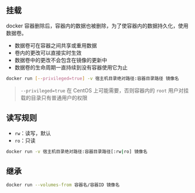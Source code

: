 ## 挂载

docker 容器删除后，容器内的数据也被删除，为了使容器内的数据持久化，使用数据卷。

- 数据卷可在容器之间共享或重用数据
- 卷内的更改可以直接实时生效
- 数据卷中的更改不会包含在镜像的更新中
- 数据卷的生命周期一直持续到没有容器使用它为止

```bash
docker run [--privileged=true] -v 宿主机目录绝对路径:容器目录路径 镜像名
```

> `--privileged=true` 在 CentOS 上可能需要，否则容器内的 `root` 用户对挂载的目录只有普通用户的权限

## 读写规则

- `rw`：读写，默认
- `ro`：只读

```bash
docker run -v 宿主机目录绝对路径:容器目录路径[:rw|ro] 镜像名
```

 ##  继承

```bash
docker run --volumes-from 容器名/容器ID 镜像名
```

